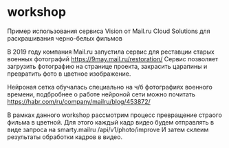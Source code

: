 # workshop

Пример использования сервиса Vision от Mail.ru Cloud Solutions для раскрашивания черно-белых фильмов

В 2019 году компания Mail.ru запустила сервис для реставции старых военных фотографий https://9may.mail.ru/restoration/
Сервис позволяет загрузить фотографию на странице проекта, закрасить царапины и превратить фото в цветное изображение.

Нейроная сетка обучалась специально на ч/б фотографиях военного времени, подбробнее о работе нейроной сети можно почитать https://habr.com/ru/company/mailru/blog/453872/

В рамках данного workshop рассмотрим процесс превращение страого фильма в цветной. Для этого каждый кадр видео будем отправлять в виде запроса на smarty.mailru   /api/v1/photo/improve И затем склеим результаты обработки кадров в видео.
